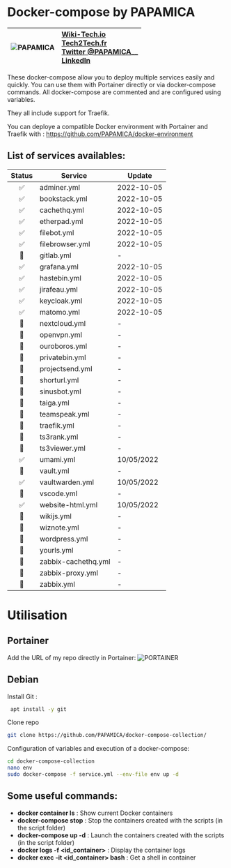 
# Docker-compose by PAPAMICA
|  ![PAPAMICA](https://zupimages.net/up/20/04/7vtd.png) |  [Wiki-Tech.io](https://Wiki-Tech.io/)<br/> [Tech2Tech.fr](https://www.tech2tech.fr/) <br/> [Twitter @PAPAMICA__](https://twitter.com/PAPAMICA__) <br/> [LinkedIn](https://www.linkedin.com/in/mickael-asseline/)<br/> |
|:--------:| :-------------|


These docker-compose allow you to deploy multiple services easily and quickly. You can use them with Portainer directly or via docker-compose commands.
All docker-compose are commented and are configured using variables.

They all include support for Traefik.

You can deploye a compatible Docker environment with Portainer and Traefik with :
https://github.com/PAPAMICA/docker-environment



## List of services availables:
| Status | Service | Update |
|:--:|--|--|
| ✅ | adminer.yml | 2022-10-05 |
| ✅ | bookstack.yml | 2022-10-05 |
| ✅ | cachethq.yml | 2022-10-05 |
| ✅ | etherpad.yml | 2022-10-05 |
| ✅ | filebot.yml | 2022-10-05 |
| ✅ | filebrowser.yml | 2022-10-05 |
| 🚸 | gitlab.yml | - |
| ✅ | grafana.yml | 2022-10-05 |
| ✅ | hastebin.yml | 2022-10-05 |
| ✅ | jirafeau.yml | 2022-10-05 |
| ✅ | keycloak.yml | 2022-10-05 |
| ✅ | matomo.yml | 2022-10-05 |
| 🚸 | nextcloud.yml | - |
| 🚸 | openvpn.yml | - |
| 🚸 | ouroboros.yml | - |
| 🚸 | privatebin.yml | - |
| 🚸 | projectsend.yml | - |
| 🚸 | shorturl.yml | - |
| 🚸 | sinusbot.yml | - |
| 🚸 | taiga.yml | - |
| 🚸 | teamspeak.yml | - |
| 🚸 | traefik.yml | - |
| 🚸 | ts3rank.yml | - |
| 🚸 | ts3viewer.yml | - |
| ✅ | umami.yml | 10/05/2022 |
| 🚸 | vault.yml | - |
| ✅ | vaultwarden.yml | 10/05/2022 |
| 🚸 | vscode.yml | - |
| ✅ | website-html.yml | 10/05/2022 |
| 🚸 | wikijs.yml | - |
| 🚸 | wiznote.yml | - |
| 🚸 | wordpress.yml | - |
| 🚸 | yourls.yml | - |
| 🚸 | zabbix-cachethq.yml | - |
| 🚸 | zabbix-proxy.yml | - |
| 🚸 | zabbix.yml | - |


# Utilisation
## Portainer
Add the URL of my repo directly in Portainer:
![PORTAINER](https://i.imgur.com/M49ssCN.png)

## Debian
Install Git :
```bash
 apt install -y git
```

Clone repo
```bash
git clone https://github.com/PAPAMICA/docker-compose-collection/
```


Configuration of variables and execution of a docker-compose:
```bash
cd docker-compose-collection
nano env
sudo docker-compose -f service.yml --env-file env up -d
```
## Some useful commands:

-   **docker container ls** : Show current Docker containers
-   **docker-compose stop** : Stop the containers created with the scripts (in the script folder)
- **docker-compose up -d** : Launch the containers created with the scripts (in the script folder)
-   **docker logs -f <id_container>** : Display the container logs
-   **docker exec -it <id_container> bash** : Get a shell in container
